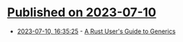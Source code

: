 # [Published on 2023-07-10](index.md)

* [2023-07-10, 16:35:25](https://lobste.rs/s/0vjays/rust_user_s_guide_generics) - [A Rust User's Guide to Generics](https://www.worldofbs.com/rust-generics/)
